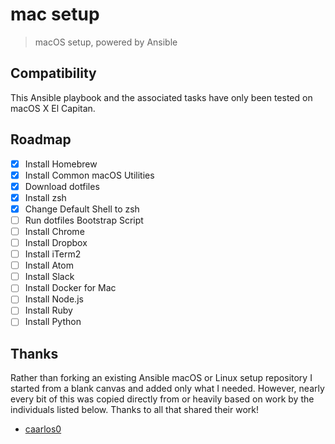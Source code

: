 # mac setup
> macOS setup, powered by Ansible

## Compatibility

This Ansible playbook and the associated tasks have only been tested on macOS X
El Capitan.

## Roadmap

- [x] Install Homebrew
- [x] Install Common macOS Utilities
- [x] Download dotfiles
- [x] Install zsh
- [x] Change Default Shell to zsh
- [ ] Run dotfiles Bootstrap Script
- [ ] Install Chrome
- [ ] Install Dropbox
- [ ] Install iTerm2
- [ ] Install Atom
- [ ] Install Slack
- [ ] Install Docker for Mac
- [ ] Install Node.js
- [ ] Install Ruby
- [ ] Install Python

## Thanks

Rather than forking an existing Ansible macOS or Linux setup repository I
started from a blank canvas and added only what I needed.  However, nearly every
bit of this was copied directly from or heavily based on work by the individuals
listed below. Thanks to all that shared their work!

* [caarlos0](https://github.com/caarlos0/machine)
